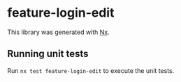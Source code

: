 # feature-login-edit

This library was generated with [Nx](https://nx.dev).

## Running unit tests

Run `nx test feature-login-edit` to execute the unit tests.
